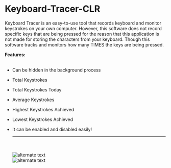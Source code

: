 # Keyboard-Tracer-CLR

Keyboard Tracer is an easy-to-use tool that records keyboard and monitor keystrokes on your own computer.
However, this software does not record specific keys that are being pressed for the reason that this
application is not made for storing the characters from your keyboard. Though this software tracks and monitors
how many TIMES the keys are being pressed.

<strong>Features:</strong><br><br>
- Can be hidden in the background process

- Total Keystrokes

- Total Keystrokes Today

- Average Keystrokes

- Highest Keystrokes Achieved

- Lowest Keystrokes Achieved

- It can be enabled
  and disabled easily!
  <br>
  <hr></hr>
  <br><br>

    <img src="https://user-images.githubusercontent.com/78135477/114077582-8d8c3280-98da-11eb-83cf-ea48f972d154.PNG" alt="alternate text">
 
  <br>

     <img src="https://user-images.githubusercontent.com/78135477/114077760-b9a7b380-98da-11eb-872e-a7db1e1d8c30.PNG" alt="alternate text">
  


